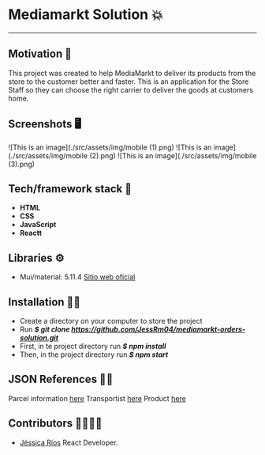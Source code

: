 # Mediamarkt Solution :boom:
***
## Motivation :brain:
This project was created to help MediaMarkt to deliver its products from the store to the customer better and faster. This is an application for the Store Staff so they can choose the right carrier to deliver the goods at customers home.


## Screenshots :desktop_computer:
![This is an image](./src/assets/img/mobile (1).png)
![This is an image](./src/assets/img/mobile (2).png)
![This is an image](./src/assets/img/mobile (3).png)


## Tech/framework stack :electric_plug:
* **HTML** 
* **CSS** 
* **JavaScript**
* **Reactt**

## Libraries :gear:
* Mui/material: 5.11.4 [Sitio web oficial](https://mui.com/)

## Installation :mechanic:
* Create a directory on your computer to store the project
* Run ***$ git clone https://github.com/JessRm04/mediamarkt-orders-solution.git***
* First, in te project directory run ***$ npm install***
* Then, in the project directory run ***$ npm start***


## JSON References 👩‍💻
Parcel information [here](https://challenges-asset-files.s3.us-east-2.amazonaws.com/Events/Media+Markt/Challenges/parcels_mm.json) 
Transportist [here](https://challenges-asset-files.s3.us-east-2.amazonaws.com/Events/Media+Markt/Challenges/carriers_mm.json) 
Product [here](https://challenges-asset-files.s3.us-east-2.amazonaws.com/Events/Media+Markt/Challenges/items_mm.json) 


## Contributors :family_woman_woman_girl_girl:
* [Jéssica Ríos](https://github.com/JessRm04) React Developer.
